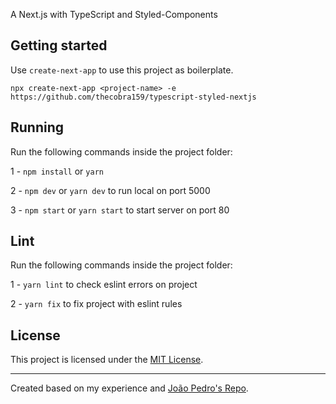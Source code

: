 A Next.js with TypeScript and Styled-Components

## Getting started

Use `create-next-app` to use this project as boilerplate.

```
npx create-next-app <project-name> -e https://github.com/thecobra159/typescript-styled-nextjs
```

## Running

Run the following commands inside the project folder:

1 - `npm install` or `yarn`

2 - `npm dev` or `yarn dev` to run local on port 5000

3 - `npm start` or `yarn start` to start server on port 80

## Lint

Run the following commands inside the project folder:

1 - `yarn lint` to check eslint errors on project

2 - `yarn fix` to fix project with eslint rules


## License

This project is licensed under the [MIT License](LICENSE.md).

---

Created based on my experience and [João Pedro's Repo](https://github.com/jpedroschmitz/typescript-nextjs-starter).
